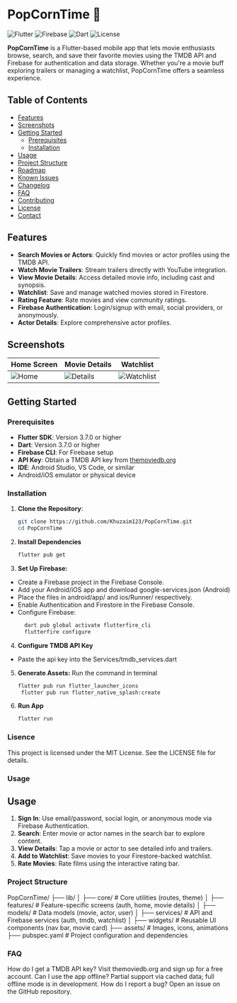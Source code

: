 # PopCornTime 🍿

![Flutter](https://img.shields.io/badge/Flutter-%2302569B.svg?style=for-the-badge&logo=Flutter&logoColor=white)
![Firebase](https://img.shields.io/badge/Firebase-%23039BE5.svg?style=for-the-badge&logo=Firebase&logoColor=white)
![Dart](https://img.shields.io/badge/Dart-%230175C2.svg?style=for-the-badge&logo=Dart&logoColor=white)
![License](https://img.shields.io/badge/License-MIT-blue.svg)

**PopCornTime** is a Flutter-based mobile app that lets movie enthusiasts browse, search, and save their favorite movies using the TMDB API and Firebase for authentication and data storage. Whether you're a movie buff exploring trailers or managing a watchlist, PopCornTime offers a seamless experience.

## Table of Contents
- [Features](#features)
- [Screenshots](#screenshots)
- [Getting Started](#getting-started)
  - [Prerequisites](#prerequisites)
  - [Installation](#installation)
- [Usage](#usage)
- [Project Structure](#project-structure)
- [Roadmap](#roadmap)
- [Known Issues](#known-issues)
- [Changelog](#changelog)
- [FAQ](#faq)
- [Contributing](#contributing)
- [License](#license)
- [Contact](#contact)

## Features
- **Search Movies or Actors**: Quickly find movies or actor profiles using the TMDB API.
- **Watch Movie Trailers**: Stream trailers directly with YouTube integration.
- **View Movie Details**: Access detailed movie info, including cast and synopsis.
- **Watchlist**: Save and manage watched movies stored in Firestore.
- **Rating Feature**: Rate movies and view community ratings.
- **Firebase Authentication**: Login/signup with email, social providers, or anonymously.
- **Actor Details**: Explore comprehensive actor profiles.

## Screenshots
| Home Screen | Movie Details | Watchlist |
|-------------|---------------|-----------|
| ![Home](screenshots/home.png) | ![Details](screenshots/details.png) | ![Watchlist](screenshots/watchlist.png) |

## Getting Started

### Prerequisites
- **Flutter SDK**: Version 3.7.0 or higher
- **Dart**: Version 3.7.0 or higher
- **Firebase CLI**: For Firebase setup
- **API Key**: Obtain a TMDB API key from [themoviedb.org](https://www.themoviedb.org/)
- **IDE**: Android Studio, VS Code, or similar
- Android/iOS emulator or physical device

### Installation
1. **Clone the Repository**:
   ```bash
   git clone https://github.com/Khuzaim123/PopCornTime.git
   cd PopCornTime
2. **Install Dependencies**
   ```bash
   flutter pub get

3. **Set Up Firebase:**
- Create a Firebase project in the Firebase Console.
- Add your Android/iOS app and download google-services.json (Android)
- Place the files in android/app/ and ios/Runner/ respectively.
- Enable Authentication and Firestore in the Firebase Console.
- Configure Firebase:
  ```bash
    dart pub global activate flutterfire_cli
    flutterfire configure

4. **Configure TMDB API Key**
- Paste the api key into the Services/tmdb_services.dart

5. **Generate Assets:**
Run the command in terminal
   ```bash
   flutter pub run flutter_launcher_icons
    flutter pub run flutter_native_splash:create
6. **Run App**
   ```bash
   flutter run

### Lisence 
This project is licensed under the MIT License. See the LICENSE file for details.

### Usage
## Usage
1. **Sign In**: Use email/password, social login, or anonymous mode via Firebase Authentication.
2. **Search**: Enter movie or actor names in the search bar to explore content.
3. **View Details**: Tap a movie or actor to see detailed info and trailers.
4. **Add to Watchlist**: Save movies to your Firestore-backed watchlist.
5. **Rate Movies**: Rate films using the interactive rating bar.

### Project Structure

PopCornTime/
├── lib/
│   ├── core/                # Core utilities (routes, theme)
│   ├── features/            # Feature-specific screens (auth, home, movie details)
│   ├── models/              # Data models (movie, actor, user)
│   ├── services/            # API and Firebase services (auth, tmdb, watchlist)
│   ├── widgets/             # Reusable UI components (nav bar, movie card)
├── assets/                  # Images, icons, animations
├── pubspec.yaml             # Project configuration and dependencies

### FAQ
How do I get a TMDB API key? Visit themoviedb.org and sign up for a free account.
Can I use the app offline? Partial support via cached data; full offline mode is in development.
How do I report a bug? Open an issue on the GitHub repository.



